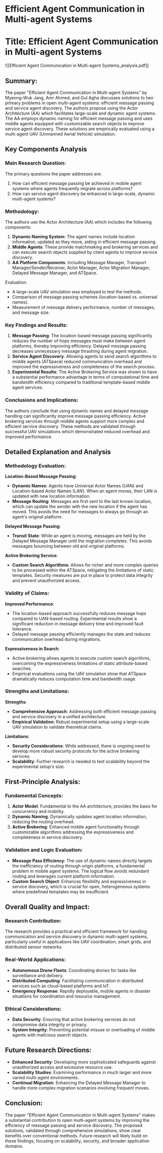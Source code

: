 # Efficient Agent Communication in Multi-agent Systems

# Title: Efficient Agent Communication in Multi-agent Systems
![[Efficient Agent Communication in Multi-agent Systems_analysis.pdf]]

## Summary:
The paper "Efficient Agent Communication in Multi-agent Systems" by Myeong-Wuk Jang, Amr Ahmed, and Gul Agha discusses solutions to two primary problems in open multi-agent systems: efficient message passing and service agent discovery. The authors propose using the Actor Architecture (AA) which facilitates large-scale and dynamic agent systems. The AA employs dynamic naming for efficient message passing and uses middle agents equipped with customizable search objects to improve service agent discovery. These solutions are empirically evaluated using a multi-agent UAV (Unmanned Aerial Vehicle) simulation.

## Key Components Analysis

### Main Research Question:
The primary questions the paper addresses are:
1. How can efficient message passing be achieved in mobile agent systems where agents frequently migrate across platforms?
2. How can service agent discovery be enhanced in large-scale, dynamic multi-agent systems?

### Methodology:
The authors use the Actor Architecture (AA) which includes the following components:
1. **Dynamic Naming System**: The agent names include location information, updated as they move, aiding in efficient message passing.
2. **Middle Agents**: These provide matchmaking and brokering services and can execute search objects supplied by client agents to improve service discovery.
3. **AA Platform Components**: Including Message Manager, Transport Manager/Sender/Receiver, Actor Manager, Actor Migration Manager, Delayed Message Manager, and ATSpace.

Evaluation:
- A large-scale UAV simulation was employed to test the methods.
- Comparison of message passing schemes (location-based vs. universal names).
- Measurement of message delivery performance, number of messages, and message size.

### Key Findings and Results:
1. **Message Passing**: The location-based message passing significantly reduces the number of hops messages must make between agent platforms, thereby improving efficiency. Delayed message passing decreases unnecessary message thrashing during agent migration.
2. **Service Agent Discovery**: Allowing agents to send search algorithms to middle agents (ATSpace) reduced communication overhead and improved the expressiveness and completeness of the search process.
3. **Experimental Results**: The Active Brokering Service was shown to have a substantial performance advantage in terms of computational time and bandwidth efficiency compared to traditional template-based middle agent services.

### Conclusions and Implications:
The authors conclude that using dynamic names and delayed message handling can significantly improve message passing efficiency. Active brokering services through middle agents support more complex and efficient service discovery. These methods are validated through successful UAV simulations which demonstrated reduced overhead and improved performance.

## Detailed Explanation and Analysis

### Methodology Evaluation:

**Location-Based Message Passing**:
- **Dynamic Names**: Agents have Universal Actor Names (UAN) and Location-based Actor Names (LAN). When an agent moves, their LAN is updated with new location information.
- **Message Routing**: Messages are first sent to the last known location, which can update the sender with the new location if the agent has moved. This avoids the need for messages to always go through an agent's original platform.

**Delayed Message Passing**:
- **Transit State**: While an agent is moving, messages are held by the Delayed Message Manager until the migration completes. This avoids messages bouncing between old and original platforms.

**Active Brokering Service**:
- **Custom Search Algorithms**: Allows for richer and more complex queries to be processed within the ATSpace, mitigating the limitations of static templates. Security measures are put in place to protect data integrity and prevent unauthorized access.

### Validity of Claims:

**Improved Performance**:
- The location-based approach successfully reduces message hops compared to UAN-based routing. Experimental results show a significant reduction in message delivery time and improved fault tolerance.
- Delayed message passing efficiently manages the state and reduces communication overhead during migrations.

**Expressiveness in Search**:
- Active brokering allows agents to execute custom search algorithms, overcoming the expressiveness limitations of static attribute-based searches.
- Empirical evaluations using the UAV simulation show that ATSpace dramatically reduces computation time and bandwidth usage.

### Strengths and Limitations:

**Strengths**:
- **Comprehensive Approach**: Addressing both efficient message passing and service discovery in a unified architecture.
- **Empirical Validation**: Robust experimental setup using a large-scale UAV simulation to validate theoretical claims.

**Limitations**:
- **Security Considerations**: While addressed, there is ongoing need to develop more robust security protocols for the active brokering services.
- **Scalability**: Further research is needed to test scalability beyond the experimental setup's size.

## First-Principle Analysis:

### Fundamental Concepts:

1. **Actor Model**: Fundamental to the AA architecture; provides the basis for concurrency and mobility.
2. **Dynamic Naming**: Dynamically updates agent location information, reducing the routing overhead.
3. **Active Brokering**: Enhanced middle agent functionality through customizable algorithms addressing the expressiveness and completeness in service discovery.

### Validation and Logic Evaluation:

- **Message Pass Efficiency**: The use of dynamic names directly targets the inefficiency of routing through origin platforms, a fundamental problem in mobile agent systems. The logical flow avoids redundant routing and leverages current platform information.
- **Custom Search Object**: Enhances flexibility and expressiveness in service discovery, which is crucial for open, heterogeneous systems where predefined templates may be insufficient.

## Overall Quality and Impact:

### Research Contribution:
The research provides a practical and efficient framework for handling communication and service discovery in dynamic multi-agent systems, particularly useful in applications like UAV coordination, smart grids, and distributed sensor networks.

### Real-World Applications:
- **Autonomous Drone Fleets**: Coordinating drones for tasks like surveillance and delivery.
- **Distributed Computing**: Facilitating communication in distributed services such as cloud-based platforms and IoT.
- **Emergency Response**: Rapidly deployable, mobile agents in disaster situations for coordination and resource management.

### Ethical Considerations:
- **Data Security**: Ensuring that active brokering services do not compromise data integrity or privacy.
- **System Integrity**: Preventing potential misuse or overloading of middle agents with malicious search objects.

## Future Research Directions:

- **Enhanced Security**: Developing more sophisticated safeguards against unauthorized access and excessive resource use.
- **Scalability Studies**: Examining performance in much larger and more varied multi-agent environments.
- **Continual Migration**: Enhancing the Delayed Message Manager to handle more complex migration scenarios involving frequent moves.

## Conclusion:

The paper "Efficient Agent Communication in Multi-agent Systems" makes a substantial contribution to open multi-agent systems by improving the efficiency of message passing and service discovery. The proposed solutions, validated through comprehensive simulations, show clear benefits over conventional methods. Future research will likely build on these findings, focusing on scalability, security, and broader application domains.